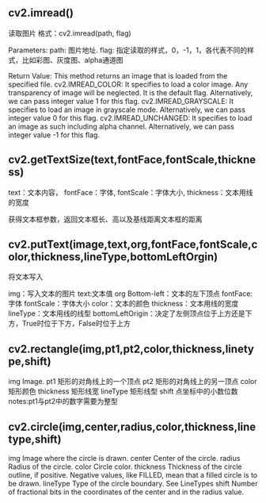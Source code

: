 ## cv2.imread()
读取图片
格式：cv2.imread(path, flag)

Parameters:
path: 图片地址.
flag: 指定读取的样式，0，-1，1，各代表不同的样式，比如彩图、灰度图、alpha通道图

Return Value: This method returns an image that is loaded from the specified file.
cv2.IMREAD_COLOR: It specifies to load a color image. Any transparency of image will be neglected. It is the default flag. Alternatively, we can pass integer value 1 for this flag.
cv2.IMREAD_GRAYSCALE: It specifies to load an image in grayscale mode. Alternatively, we can pass integer value 0 for this flag.
cv2.IMREAD_UNCHANGED: It specifies to load an image as such including alpha channel. Alternatively, we can pass integer value -1 for this flag.

## cv2.getTextSize(text,fontFace,fontScale,thickness)

text：文本内容，
fontFace：字体,
fontScale：字体大小,
thickness：文本用线的宽度

获得文本框参数，返回文本框长、高以及基线距离文本框的距离
## cv2.putText(image,text,org,fontFace,fontScale,color,thickness,lineType,bottomLeftOrgin)
将文本写入

img：写入文本的图片
text:文本值
org	Bottom-left：文本的左下顶点
fontFace:字体
fontScale：字体大小
color：文本的颜色
thickness：文本用线的宽度
lineType：文本用线的线型
bottomLeftOrigin：决定了左侧顶点位于上方还是下方，True时位于下方，False时位于上方


## cv2.rectangle(img,pt1,pt2,color,thickness,linetype,shift)
img	Image.
pt1	矩形的对角线上的一个顶点
pt2	矩形的对角线上的另一顶点
color 矩形颜色
thickness 矩形线宽
lineType 矩形线型
shift 点坐标中的小数位数
notes:pt1与pt2中的数字需要为整型


## cv2.circle(img,center,radius,color,thickness,linetype,shift)

img	Image where the circle is drawn.
center	Center of the circle.
radius	Radius of the circle.
color	Circle color.
thickness	Thickness of the circle outline, if positive. Negative values, like FILLED, mean that a filled circle is to be drawn.
lineType	Type of the circle boundary. See LineTypes
shift	Number of fractional bits in the coordinates of the center and in the radius value.


